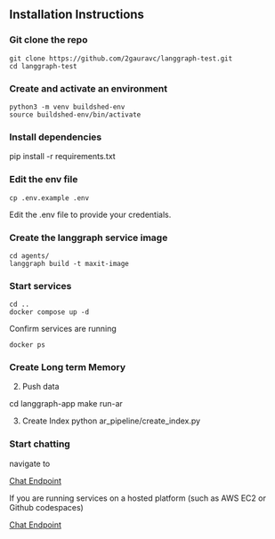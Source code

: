 ## Installation Instructions

### Git clone the repo 
```
git clone https://github.com/2gauravc/langgraph-test.git
cd langgraph-test
```

### Create and activate an environment 
```
python3 -m venv buildshed-env
source buildshed-env/bin/activate
```

### Install dependencies 

pip install -r requirements.txt


### Edit the env file 
```
cp .env.example .env
```
Edit the .env file to provide your credentials. 

### Create the langgraph service image 

```
cd agents/
langgraph build -t maxit-image
```

### Start services 

```
cd ..
docker compose up -d
```

Confirm services are running 

```
docker ps
```

### Create Long term Memory  

2. Push data 

cd langgraph-app
make run-ar

3. Create Index 
python ar_pipeline/create_index.py 


### Start chatting 

navigate to 

[Chat Endpoint](https://smith.langchain.com/studio/?baseUrl=http://127.0.0.1:8123)

If you are running services on a hosted platform (such as AWS EC2 or Github codespaces)

[Chat Endpoint](https://smith.langchain.com/studio/?baseUrl=your_public_deployed_endpoint)
